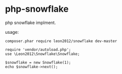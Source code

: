 # php-snowflake

php snowflake implment.

usage:

```
composer.phar require leon2012/snowflake dev-master

require 'vendor/autoload.php';
use \Leon2012\Snowflake\Snowflake;

$snowflake = new Snowflake(1);
echo $snowflake->next();
```
